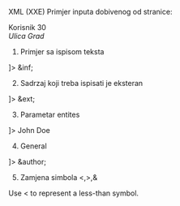 XML (XXE)
Primjer inputa dobivenog od stranice:
<?xml version="1.0" encoding="UTF-8"?>
<user id="1">
   <name>Korisnik</name>
   <age>30</age>
   <address>
      <street>Ulica</street>
      <city>Grad</city>
   </address>
</user>


1. Primjer sa ispisom teksta
<!DOCTYPE note [
<!ENTITY inf "This is a test.">
]>
<note>
        <info>&inf;</info>
</note>

2. Sadrzaj koji treba ispisati je eksteran
<!DOCTYPE note [
<!ENTITY ext SYSTEM "http://example.com/external.dtd">
]>
<note>
        <info>&ext;</info>
</note>

3. Parametar entites
<!DOCTYPE note [
<!ENTITY % common "CDATA">
<!ELEMENT name (%common;)>
]>
<note>
        <name>John Doe</name>
</note>

4. General
<!DOCTYPE note [
<!ENTITY author "John Doe">
]>
<note>
        <writer>&author;</writer>
</note>

5. Zamjena simbola <,>,&
<note>
        <text>Use &lt; to represent a less-than symbol.</text>
</note>